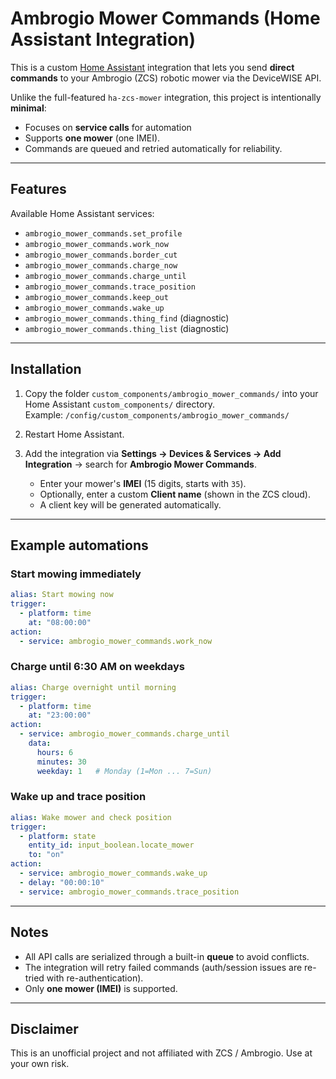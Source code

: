 # Ambrogio Mower Commands (Home Assistant Integration)

This is a custom [Home Assistant](https://www.home-assistant.io/) integration that lets you send **direct commands** to your Ambrogio (ZCS) robotic mower via the DeviceWISE API.

Unlike the full-featured `ha-zcs-mower` integration, this project is intentionally **minimal**:
- Focuses on **service calls** for automation
- Supports **one mower** (one IMEI).
- Commands are queued and retried automatically for reliability.

---

## Features

Available Home Assistant services:

- `ambrogio_mower_commands.set_profile`
- `ambrogio_mower_commands.work_now`
- `ambrogio_mower_commands.border_cut`
- `ambrogio_mower_commands.charge_now`
- `ambrogio_mower_commands.charge_until`
- `ambrogio_mower_commands.trace_position`
- `ambrogio_mower_commands.keep_out`
- `ambrogio_mower_commands.wake_up`
- `ambrogio_mower_commands.thing_find` (diagnostic)
- `ambrogio_mower_commands.thing_list` (diagnostic)

---

## Installation

1. Copy the folder `custom_components/ambrogio_mower_commands/` into your Home Assistant `custom_components/` directory.  
   Example: `/config/custom_components/ambrogio_mower_commands/`

2. Restart Home Assistant.

3. Add the integration via **Settings → Devices & Services → Add Integration** → search for **Ambrogio Mower Commands**.
   - Enter your mower's **IMEI** (15 digits, starts with `35`).
   - Optionally, enter a custom **Client name** (shown in the ZCS cloud).
   - A client key will be generated automatically.

---

## Example automations

### Start mowing immediately
```yaml
alias: Start mowing now
trigger:
  - platform: time
    at: "08:00:00"
action:
  - service: ambrogio_mower_commands.work_now
```

### Charge until 6:30 AM on weekdays
```yaml
alias: Charge overnight until morning
trigger:
  - platform: time
    at: "23:00:00"
action:
  - service: ambrogio_mower_commands.charge_until
    data:
      hours: 6
      minutes: 30
      weekday: 1   # Monday (1=Mon ... 7=Sun)
```

### Wake up and trace position
```yaml
alias: Wake mower and check position
trigger:
  - platform: state
    entity_id: input_boolean.locate_mower
    to: "on"
action:
  - service: ambrogio_mower_commands.wake_up
  - delay: "00:00:10"
  - service: ambrogio_mower_commands.trace_position
```

---

## Notes

- All API calls are serialized through a built-in **queue** to avoid conflicts.
- The integration will retry failed commands (auth/session issues are re-tried with re-authentication).
- Only **one mower (IMEI)** is supported.

---

## Disclaimer

This is an unofficial project and not affiliated with ZCS / Ambrogio. Use at your own risk.
